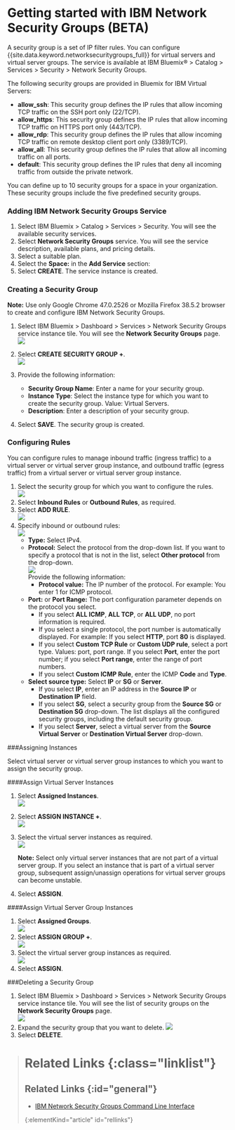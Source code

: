 # Getting started with IBM Network Security Groups (BETA)

A security group is a set of IP filter rules. You can configure {{site.data.keyword.networksecuritygroups_full}} for virtual servers and virtual server groups. The service is available at IBM Bluemix&reg; > Catalog > Services > Security > Network Security Groups.

The following security groups are provided in Bluemix for IBM Virtual Servers:

* **allow_ssh**: This security group defines the IP rules that allow incoming TCP traffic on the SSH port only (22/TCP).  
* **allow_https**: This security group defines the IP rules that allow incoming TCP traffic on HTTPS port only (443/TCP).  
* **allow_rdp**: This security group defines the IP rules that allow incoming TCP traffic on remote desktop client port only (3389/TCP).  
* **allow_all**: This security group defines the IP rules that allow all incoming traffic on all ports.  
* **default**: This security group defines the IP rules that deny all incoming traffic from outside the private network.  

You can define up to 10 security groups for a space in your organization. These security groups include the five predefined security groups. 

### Adding IBM Network Security Groups Service
1. Select IBM Bluemix > Catalog > Services > Security. You will see the available security services.
2. Select **Network Security Groups** service. You will see the service description, available plans, and pricing details. 
3. Select a suitable plan. 
4. Select the **Space:** in the **Add Service** section:  
5. Select **CREATE**. The service instance is created.

### Creating a Security Group

**Note:** Use only Google Chrome 47.0.2526 or Mozilla Firefox 38.5.2 browser to create and configure IBM Network Security Groups.

1. Select IBM Bluemix > Dashboard > Services > Network Security Groups service instance tile. You will see the **Network Security Groups** page.  
![](images/service_page.png)

2. Select **CREATE SECURITY GROUP +**.  
![](images/create.png)  
3. Provide the following information:
	* **Security Group Name**: Enter a name for your security group.
	* **Instance Type**: Select the instance type for which you want to create the security group. Value: Virtual Servers.  
	* **Description**: Enter a description of your security group.

4. Select **SAVE**. The security group is created.

### Configuring Rules

You can configure rules to manage inbound traffic (ingress traffic) to a virtual server or virtual server group instance, and outbound traffic (egress traffic) from a virtual server or virtual server group instance. 

1. Select the security group for which you want to configure the rules.  
![](images/select_group.png)  
2. Select **Inbound Rules** or **Outbound Rules**, as required.
3. Select **ADD RULE**.  
![](images/add_rule.png)
4. Specify inbound or outbound rules:  
	![](images/rules.png)  
	* **Type:** Select IPv4.  
	* **Protocol:** Select the protocol from the drop-down list. If you want to specify a protocol that is not in the list, select **Other protocol** from the drop-down.  
	![](images/other_protocol.png)  
	Provide the following information:  
	  * **Protocol value:** The IP number of the protocol. For example: You enter 1 for ICMP protocol.  
	* **Port:** or **Port Range:** The port configuration parameter depends on the protocol you select.  
		* If you select **ALL ICMP**, **ALL TCP**, or **ALL UDP**, no port information is required.  
		* If you select a single protocol, the port number is automatically displayed. For example: If you select **HTTP**, port **80** is displayed.  
		* If you select **Custom TCP Rule** or **Custom UDP rule**, select a port type. Values: port, port range. If you select **Port**, enter the port number; if you select **Port range**, enter the range of port numbers.  
		* If you select **Custom ICMP Rule**, enter the ICMP **Code** and **Type**.
	* **Select source type:** Select **IP** or **SG** or **Server**.  
		* If you select **IP**, enter an IP address in the **Source IP** or **Destination IP** field.  
		* If you select **SG**, select a security group from the **Source SG** or **Destination SG** drop-down. The list displays all the configured security groups, including the default security group.  
		* If you select **Server**, select a virtual server from the **Source Virtual Server** or **Destination Virtual Server** drop-down.

###Assigning Instances

Select virtual server or virtual server group instances to which you want to assign the security group.  

####Assign Virtual Server Instances

1. Select **Assigned Instances**.  
![](images/assign_vm.png)  
2. Select **ASSIGN INSTANCE +**.  
![](images/assign_icon.png)  
3. Select the virtual server instances as required.  
![](images/select_instance.png)  

	**Note:** Select only virtual server instances that are not part of a virtual server group. If you select an instance that is part of a virtual server group, subsequent assign/unassign operations for virtual server groups can become unstable.
4. Select **ASSIGN**.
	
####Assign Virtual Server Group Instances

1. Select **Assigned Groups**.  
![](images/assign_group.png)
2. Select **ASSIGN GROUP +**.  
![](images/assign_group_icon.png)  
3. Select the virtual server group instances as required.  
![](images/select_group_instance.png)
4. Select **ASSIGN**.

###Deleting a Security Group

1. Select IBM Bluemix > Dashboard > Services > Network Security Groups service instance tile. You will see the list of security groups on the **Network Security Groups** page.  
![](images/select_group.png)
2. Expand the security group that you want to delete.
![](images/delete_sg.png)
3. Select **DELETE**.

># Related Links {:class="linklist"}
>## Related Links {:id="general"}  
>* [IBM Network Security Groups Command Line Interface](../../cli/plugins/networksecuritygroups/index.html)
>
>{:elementKind="article" id="rellinks"}


